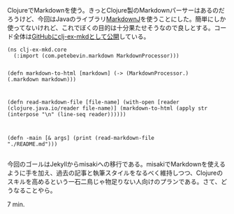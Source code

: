 ClojureでMarkdownを使う。きっとClojure製のMarkdownパーサーはあるのだろうけど、今回はJavaのライブラリ[MarkdownJ](http://code.google.com/p/markdownj/)を使うことにした。簡単にしか使ってないけれど、これでぼくの目的は十分果たせそうなので良しとする。コード全体は[GitHubにclj-ex-mkdとして公開](https://github.com/bouzuya/clj-ex-mkd)している。

<div><script src="https://gist.github.com/3404829.js?file=core.clj"></script><noscript><pre><code>(ns clj-ex-mkd.core
  (:import (com.petebevin.markdown MarkdownProcessor)))

(defn markdown-to-html
  [markdown]
  (-&gt;
    (MarkdownProcessor.)
    (.markdown markdown)))

(defn read-markdown-file
  [file-name]
  (with-open [reader (clojure.java.io/reader file-name)]
    (markdown-to-html (apply str (interpose &quot;\n&quot; (line-seq reader))))))

(defn -main
  [&amp; args]
  (print (read-markdown-file &quot;./README.md&quot;)))</code></pre></noscript></div>

今回のゴールはJekyllからmisakiへの移行である。misakiでMarkdownを使えるように手を加え、過去の記事と執筆スタイルをなるべく維持しつつ、Clojureのスキルを高めるという一石二鳥じゃ物足りない人向けのプランである。さて、どうなることやら。

7 min.
